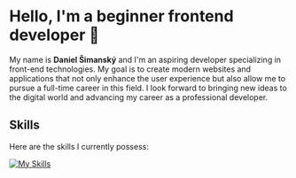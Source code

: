 # Hello, I'm a beginner frontend developer 👋

My name is **Daniel Šimanský** and I'm an aspiring developer specializing in front-end technologies. My goal is to create modern websites and applications that not only enhance the user experience but also allow me to pursue a full-time career in this field. I look forward to bringing new ideas to the digital world and advancing my career as a professional developer.

## Skills

Here are the skills I currently possess:

[![My Skills](https://skillicons.dev/icons?i=html,css,js,react,git,figma)](https://skillicons.dev)


